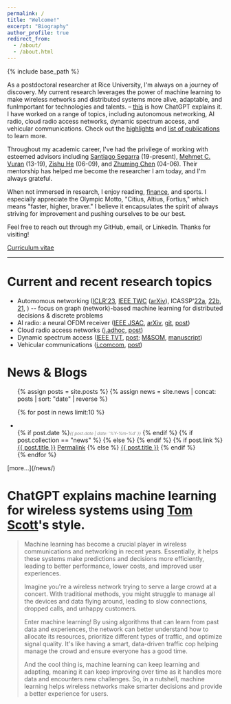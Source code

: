 ```yaml
---
permalink: /
title: "Welcome!"
excerpt: "Biography"
author_profile: true
redirect_from:
  - /about/
  - /about.html
---
```

{% include base_path %}

As a postdoctoral researcher at Rice University, I'm always on a journey of discovery. My current research leverages the power of machine learning to make wireless networks and distributed systems more alive, adaptable, and <span class="tooltip">fun<span class="tooltiptext">Important for technologies and talents.</span></span> – [this](#chatgpt) is how ChatGPT explains it. I have worked on a range of topics, including autonomous networking, AI radio, cloud radio access networks, dynamic spectrum access, and vehicular communications. Check out the [highlights](#highlight) and [list of publications](/publications/) to learn more.

Throughout my academic career, I've had the privilege of working with esteemed advisors including [Santiago Segarra](http://segarra.rice.edu/) (19-present), [Mehmet C. Vuran](http://cse.unl.edu/~mcvuran/) (13-19), [Zishu He](https://ieeexplore.ieee.org/author/37086032055) (06-09), and [Zhuming Chen](https://ieeexplore.ieee.org/author/37291477800) (04-06). Their mentorship has helped me become the researcher I am today, and I'm always grateful.

When not immersed in research, I enjoy reading, [finance](/portfolio/business-education/), and sports. I especially appreciate the Olympic Motto, "Citius, Altius, Fortius," which means "faster, higher, braver." I believe it encapsulates the spirit of always striving for improvement and pushing ourselves to be our best.

Feel free to reach out through my GitHub, email, or LinkedIn. Thanks for visiting!

[Curriculum vitae]({{site.baseurl}}/files/zhongyuanzhao-cv.pdf) 

-----

Current and recent research topics <a name="highlight"></a>
======
 
- Automomous networking ([ICLR'23](https://openreview.net/forum?id=yHIIM9BgOo), [IEEE TWC](https://ieeexplore.ieee.org/document/9962800) ([arXiv](https://arxiv.org/abs/2109.05536)), ICASSP'[22a](https://doi.org/10.1109/ICASSP43922.2022.9746926), [22b](https://doi.org/10.1109/ICASSP43922.2022.9747437), [21](https://doi.org/10.1109/ICASSP39728.2021.9414098), ) -- focus on graph (network)-based machine learning for distributed decisions & discrete problems
- AI radio: a neural OFDM receiver ([IEEE JSAC](https://doi.org/10.1109/JSAC.2021.3087241), [arXiv](https://arxiv.org/abs/1810.07181), [git](https://github.com/zhongyuanzhao/dl_ofdm), [post](/publications/2018-10-23-Deep-Waveform.html))
- Cloud radio access networks ([j.adhoc](https://doi.org/10.1016/j.adhoc.2020.102305), [post](/publications/2020-10-23-CoSeC-RAN.html))
- Dynamic spectrum access ([IEEE TVT](https://doi.org/10.1109/TVT.2019.2892867), [post](/publications/2019-02-01-CogTV.html); [M&SOM](https://doi.org/10.1287/msom.2018.0727), [manuscript](http://cbafiles.unl.edu/public/cbainternal/facStaffUploads/MSOM-template-final.pdf))
- Vehicular communications ([j.comcom](https://doi.org/10.1016/j.comcom.2018.05.009), [post](/publications/2018-09-01-Vehicle-to-Barrier.html))


News & Blogs <i class="fa fa-rss" aria-hidden="true"></i>
======

<ul>
{% assign posts = site.posts %}
{% assign news = site.news | concat: posts | sort: "date" | reverse %}

{% for post in news limit:10  %}
    <li>      
    {% if post.date %}<i style="color: gray;font-size: 0.7em;">{{ post.date | date: '%Y-%m-%d' }}</i> {% endif %}
    {% if post.collection == "news" %}
    {% else %}
      <i class="fa fa-bookmark" aria-hidden="true"></i>
    {% endif %}
	  <span class="archive__item-title" itemprop="headline">
    {% if post.link %}
        <a href="{{ post.link }}">{{ post.title }}</a> <a href="{{ base_path }}{{ post.url }}" rel="permalink"><i class="fa fa-link" aria-hidden="true" title="permalink"></i><span class="sr-only">Permalink</span></a>
    {% else %}
        <a href="{{ base_path }}{{ post.url }}" rel="permalink">{{ post.title }}</a>
    {% endif %}
    </span>
    </li>
{% endfor %}
</ul>
[more...](/news/)


ChatGPT explains machine learning for wireless systems using [Tom Scott](https://www.youtube.com/@TomScottGo)'s style.<a name="chatgpt"></a>
======

>Machine learning has become a crucial player in wireless communications and networking in recent years. Essentially, it helps these systems make predictions and decisions more efficiently, leading to better performance, lower costs, and improved user experiences.
>
>Imagine you're a wireless network trying to serve a large crowd at a concert. With traditional methods, you might struggle to manage all the devices and data flying around, leading to slow connections, dropped calls, and unhappy customers.
>
>Enter machine learning! By using algorithms that can learn from past data and experiences, the network can better understand how to allocate its resources, prioritize different types of traffic, and optimize signal quality. It's like having a smart, data-driven traffic cop helping manage the crowd and ensure everyone has a good time.
>
>And the cool thing is, machine learning can keep learning and adapting, meaning it can keep improving over time as it handles more data and encounters new challenges. So, in a nutshell, machine learning helps wireless networks make smarter decisions and provide a better experience for users.

